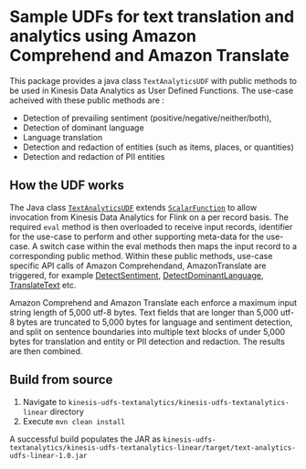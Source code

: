 # Sample UDFs for text translation and analytics using Amazon Comprehend and Amazon Translate

This package provides a java class ``TextAnalyticsUDF`` with public methods to be used in Kinesis Data Analytics as User Defined Functions. The use-case acheived with these public methods are : 

- Detection of prevailing sentiment (positive/negative/neither/both),
- Detection of dominant language
- Language translation
- Detection and redaction of entities (such as items, places, or quantities)
- Detection and redaction of PII entities

## How the UDF works

The Java class [``TextAnalyticsUDF``](https://github.com/aws-samples/kinesis-udfs-textanalytics/blob/main/kinesis-udfs-textanalytics-linear/src/main/java/com/amazonaws/kinesis/udf/textanalytics/TextAnalyticsUDF.java) extends [``ScalarFunction``](https://nightlies.apache.org/flink/flink-docs-release-1.11/api/java/org/apache/flink/table/functions/ScalarFunction.html) to allow invocation from Kinesis Data Analytics for Flink on a per record basis. The required ``eval`` method is then overloaded to receive input records, identifier for the use-case to perform and other supporting meta-data for the use-case. A switch case within the eval methods then maps the input record to a corresponding public method. Within these public methods, use-case specific API calls of Amazon Comprehendand, AmazonTranslate are triggered, for example [DetectSentiment](https://docs.aws.amazon.com/comprehend/latest/dg/API_DetectSentiment.html), [DetectDominantLanguage](https://docs.aws.amazon.com/comprehend/latest/dg/API_DetectDominantLanguage.html), [TranslateText](https://docs.aws.amazon.com/translate/latest/dg/API_TranslateText.html) etc.

Amazon Comprehend and Amazon Translate each enforce a maximum input string length of 5,000 utf-8 bytes. Text fields that are longer than 5,000 utf-8 bytes are truncated to 5,000 bytes for language and sentiment detection, and split on sentence boundaries into multiple text blocks of under 5,000 bytes for translation and entity or PII detection and redaction. The results are then combined.

## Build from source

1. Navigate to ``kinesis-udfs-textanalytics/kinesis-udfs-textanalytics-linear`` directory
2. Execute `mvn clean install`

A successful build populates the JAR as ````kinesis-udfs-textanalytics/kinesis-udfs-textanalytics-linear/target/text-analytics-udfs-linear-1.0.jar```` 
